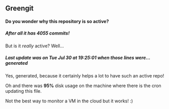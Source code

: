 ## Greengit

#### Do you wonder why this repository is so active?

##### After all it has 4055 commits!

But is it *really* active? Well...

##### Last update was on Tue Jul 30 at 19:25:01 when those lines were... generated

Yes, generated, because it certainly helps a lot to have such an active repo!

Oh and there was **95%** disk usage on the machine
where there is the cron updating this file.

Not the best way to monitor a VM in the cloud but it works! :)
